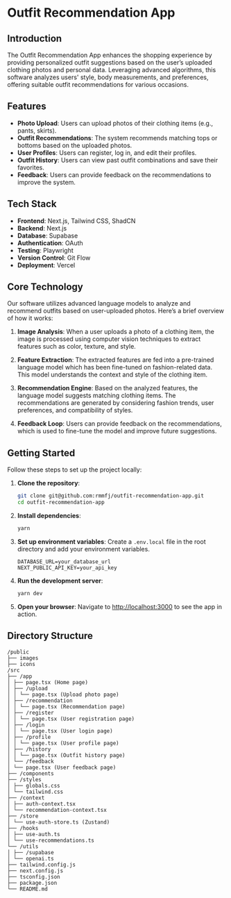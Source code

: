 # Outfit Recommendation App

## Introduction
The Outfit Recommendation App enhances the shopping experience by providing personalized outfit suggestions based on the user’s uploaded clothing photos and personal data. Leveraging advanced algorithms, this software analyzes users' style, body measurements, and preferences, offering suitable outfit recommendations for various occasions.

## Features
- **Photo Upload**: Users can upload photos of their clothing items (e.g., pants, skirts).
- **Outfit Recommendations**: The system recommends matching tops or bottoms based on the uploaded photos.
- **User Profiles**: Users can register, log in, and edit their profiles.
- **Outfit History**: Users can view past outfit combinations and save their favorites.
- **Feedback**: Users can provide feedback on the recommendations to improve the system.

## Tech Stack
- **Frontend**: Next.js,  Tailwind CSS, ShadCN
- **Backend**: Next.js
- **Database**: Supabase
- **Authentication**: OAuth
- **Testing**: Playwright
- **Version Control**: Git Flow
- **Deployment**: Vercel

## Core Technology
Our software utilizes advanced language models to analyze and recommend outfits based on user-uploaded photos. Here’s a brief overview of how it works:

1. **Image Analysis**: When a user uploads a photo of a clothing item, the image is processed using computer vision techniques to extract features such as color, texture, and style.

2. **Feature Extraction**: The extracted features are fed into a pre-trained language model which has been fine-tuned on fashion-related data. This model understands the context and style of the clothing item.

3. **Recommendation Engine**: Based on the analyzed features, the language model suggests matching clothing items. The recommendations are generated by considering fashion trends, user preferences, and compatibility of styles.

4. **Feedback Loop**: Users can provide feedback on the recommendations, which is used to fine-tune the model and improve future suggestions.

## Getting Started
Follow these steps to set up the project locally:

1. **Clone the repository**:
    ```sh
    git clone git@github.com:rmmfj/outfit-recommendation-app.git
    cd outfit-recommendation-app
    ```

2. **Install dependencies**:
    ```sh
    yarn
    ```

3. **Set up environment variables**:
    Create a `.env.local` file in the root directory and add your environment variables.
    ```env
    DATABASE_URL=your_database_url
    NEXT_PUBLIC_API_KEY=your_api_key
    ```

4. **Run the development server**:
   ```sh
   yarn dev
   ```

5. **Open your browser**:
    Navigate to [http://localhost:3000](http://localhost:3000) to see the app in action.

## Directory Structure

```
/public
├── images
├── icons
/src
├── /app
│ ├── page.tsx (Home page)
│ ├── /upload
│ │ └── page.tsx (Upload photo page)
│ ├── /recommendation
│ │ └── page.tsx (Recommendation page)
│ ├── /register
│ │ └── page.tsx (User registration page)
│ ├── /login
│ │ └── page.tsx (User login page)
│ ├── /profile
│ │ └── page.tsx (User profile page)
│ ├── /history
│ │ └── page.tsx (Outfit history page)
│ └── /feedback
│ └── page.tsx (User feedback page)
├── /components
├── /styles
│ ├── globals.css
│ └── tailwind.css
├── /context
│ ├── auth-context.tsx
│ └── recommendation-context.tsx
├── /store
│ └── use-auth-store.ts (Zustand)
├── /hooks
│ ├── use-auth.ts
│ └── use-recommendations.ts
└── /utils
│ ├── /supabase
│ └── openai.ts
├── tailwind.config.js
├── next.config.js
├── tsconfig.json
├── package.json
└── README.md
```